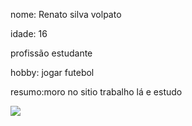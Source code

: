<!DOCTYPE html>
<html lang="pt">
<head>
    <meta charset="UTF-8">
    <meta http-equiv="X-UA-Compatible" content="IE=edge">
    <meta name="viewport" content="width=device-width, initial-scale=1.0">
    <title>Document</title>
</head>
<body>
  <p>nome: Renato silva volpato</p>  
  <p>idade: 16 </p>
  <p>profissão estudante </p>
  <p>hobby: jogar futebol</p>
  <p>resumo:moro no sitio trabalho lá e estudo</p>
  <img src="file:///tmp/guest-s27mwm/Downloads/842389795-62378471c5998.webp">
</body>
</html>
